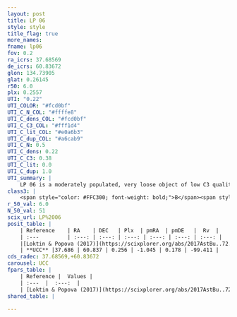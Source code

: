 ```yaml
---
layout: post
title: LP 06
style: style
title_flag: true
more_names: 
fname: lp06
fov: 0.2
ra_icrs: 37.68569
de_icrs: 60.83672
glon: 134.73905
glat: 0.26145
r50: 6.0
plx: 0.2557
UTI: "0.22"
UTI_COLOR: "#fcd0bf"
UTI_C_N_COL: "#ffffe8"
UTI_C_dens_COL: "#fcd0bf"
UTI_C_C3_COL: "#fff1d4"
UTI_C_lit_COL: "#e0a6b3"
UTI_C_dup_COL: "#a6cab9"
UTI_C_N: 0.5
UTI_C_dens: 0.22
UTI_C_C3: 0.38
UTI_C_lit: 0.0
UTI_C_dup: 1.0
UTI_summary: |
    LP 06 is a moderately populated, very loose object of low C3 quality. It is rarely studied in the literature, with no articles listed in the last 8 years.
class3: |
    <span style="color: #FFC300; font-weight: bold;">B</span><span style="color: red; font-weight: bold;">C</span>
r_50_val: 6.0
N_50_val: 51
scix_url: LP%2006
posit_table: |
    | Reference    | RA    | DEC   | Plx  | pmRA  | pmDE   |  Rv  |
    | :---         | :---: | :---: | :---: | :---: | :---: | :---: |
    |[Loktin & Popova (2017)](https://scixplorer.org/abs/2017AstBu..72..257L) | 37.65 | 60.81 | -- | -0.126 | -2.182 | -- |
    | **UCC** |37.686 | 60.837 | 0.256 | -1.045 | 0.178 | -99.411 | 
cds_radec: 37.68569,+60.83672
carousel: UCC
fpars_table: |
    | Reference |  Values |
    | :---  |  :---:  |
    | [Loktin & Popova (2017)](https://scixplorer.org/abs/2017AstBu..72..257L) | `E(B-V)=0.667, Dmod=11.961, logt=7.62` |
shared_table: |
    
---
```

